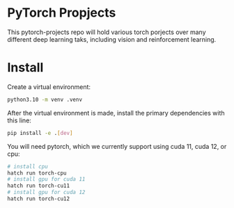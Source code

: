 # PyTorch Propjects

This pytorch-projects repo will hold various torch porjects over many different deep learning taks, including vision and reinforcement learning.

# Install

Create a virtual environment:
```bash
python3.10 -m venv .venv
```
After the virtual environment is made, install the primary dependencies with this line:
```bash
pip install -e .[dev]
```
You will need pytorch, which we currently support using cuda 11, cuda 12, or cpu:

```bash
# install cpu
hatch run torch-cpu
# install gpu for cuda 11
hatch run torch-cu11
# install gpu for cuda 12
hatch run torch-cu12
```